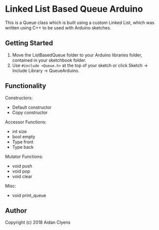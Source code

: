 # Linked List Based Queue Arduino
This is a Queue class which is built using a custom Linked List, which was written using C++ to be used with Arduino sketches.

## Getting Started
1. Move the ListBasedQueue folder to your Arduino libraries folder, contained in your sketchbook folder.
2. Use `#include <Queue.h>` at the top of your sketch or click Sketch -> Include Library -> QueueArduino.

## Functionality
Constructors:
- Default constructor
- Copy constructor

Accessor Functions:
- int size
- bool empty
- Type front
- Type back

Mutator Functions:
- void push
- void pop
- void clear

Misc:
- void print_queue

## Author
Copyright (c) 2018 Aidan Clyens

